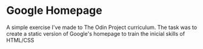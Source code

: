 # Google Homepage
A simple exercise I've made to The Odin Project curriculum. The task was to create a static version of Google's homepage to train the inicial skills of HTML/CSS
